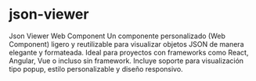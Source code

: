 # json-viewer
Json Viewer Web Component Un componente personalizado (Web Component) ligero y reutilizable para visualizar objetos JSON de manera elegante y formateada. Ideal para proyectos con frameworks como React, Angular, Vue o incluso sin framework. Incluye soporte para visualización tipo popup, estilo personalizable y diseño responsivo.

